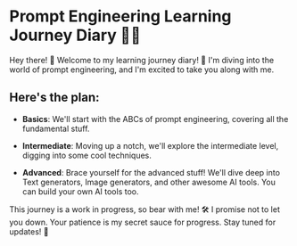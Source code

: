 # Prompt Engineering Learning Journey Diary 📖✨

Hey there! 👋 Welcome to my learning journey diary! 🚀 I'm diving into the world of prompt engineering, and I'm excited to take you along with me.

## Here's the plan:

- **Basics**: We'll start with the ABCs of prompt engineering, covering all the fundamental stuff.

- **Intermediate**: Moving up a notch, we'll explore the intermediate level, digging into some cool techniques.

- **Advanced**: Brace yourself for the advanced stuff! We'll dive deep into Text generators, Image generators, and other awesome AI tools. You can build your own AI tools too. 

This journey is a work in progress, so bear with me! 🛠️ I promise not to let you down. Your patience is my secret sauce for progress. Stay tuned for updates! 🌟
